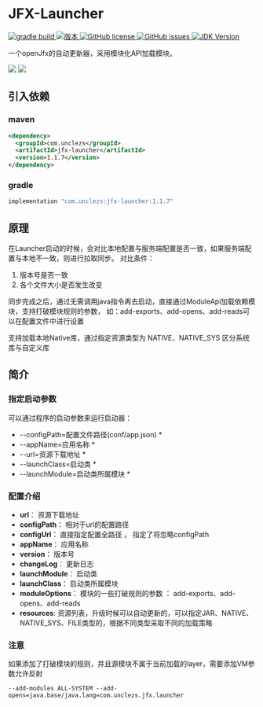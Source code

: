 # JFX-Launcher

<a href="https://github.com/unclezs/jfx-launcher/actions/workflows/gradle.yml">
<img src="https://img.shields.io/github/workflow/status/unclezs/jfx-launcher/Java%20CI%20with%20Gradle" alt="gradle build"/>
</a>
<a href="https://openjdk.java.net/">
<img src="https://img.shields.io/badge/version-1.1.7-blue" alt="版本"/>
</a>
<a href="https://github.com/unclezs/jfx-launcher/blob/main/LICENSE">
<img src="https://img.shields.io/github/license/unclezs/jfx-launcher?color=%2340C0D0&label=License" alt="GitHub license"/>
</a>
<a href="https://github.com/unclezs/jfx-launcher/issues">
<img src="https://img.shields.io/github/issues/unclezs/jfx-launcher?color=orange&label=Issues" alt="GitHub issues"/>
</a>
<a href="https://openjdk.java.net/">
<img src="https://img.shields.io/badge/OpenJDK-11-green" alt="JDK Version"/>
</a>

一个openJfx的自动更新器，采用模块化API加载模块。
<p>
<img src="https://gitee.com/unclezs/image-blog/raw/master/start.png" />
<img src="https://gitee.com/unclezs/image-blog/raw/master/20210409094616.png"/>
</p>

## 引入依赖

### maven

```xml
<dependency>
  <groupId>com.unclezs</groupId>
  <artifactId>jfx-launcher</artifactId>
  <version>1.1.7</version>
</dependency>
```

### gradle

```groovy
implementation "com.unclezs:jfx-launcher:1.1.7"
```

## 原理

在Launcher启动的时候，会对比本地配置与服务端配置是否一致，如果服务端配置与本地不一致，则进行拉取同步。 对比条件：

1. 版本号是否一致
2. 各个文件大小是否发生改变

同步完成之后，通过无需调用java指令再去启动，直接通过ModuleApi加载依赖模块，支持打破模块规则的参数， 如：add-exports、add-opens、add-reads可以在配置文件中进行设置

支持加载本地Native库，通过指定资源类型为 NATIVE、NATIVE_SYS 区分系统库与自定义库

## 简介

### 指定启动参数

可以通过程序的启动参数来运行启动器：

- --configPath=配置文件路径(conf/app.json) *
- --appName=应用名称 *
- --url=资源下载地址 *
- --launchClass=启动类 *
- --launchModule=启动类所属模块 *

### 配置介绍

- **url**： 资源下载地址
- **configPath**： 相对于url的配置路径
- **configUrl**： 直接指定配置全路径 ， 指定了将忽略configPath
- **appName**： 应用名称
- **version**： 版本号
- **changeLog**： 更新日志
- **launchModule**： 启动类
- **launchClass**： 启动类所属模块
- **moduleOptions**： 模块的一些打破规则的参数 ： add-exports、add-opens、add-reads
- **resources**: 资源列表，升级时候可以自动更新的，可以指定JAR、NATIVE、NATIVE_SYS、FILE类型的，根据不同类型采取不同的加载策略

### 注意

如果添加了打破模块的规则，并且源模块不属于当前加载的layer，需要添加VM参数允许反射

```
--add-modules ALL-SYSTEM --add-opens=java.base/java.lang=com.unclezs.jfx.launcher
```
